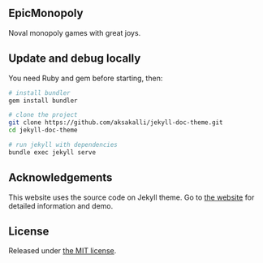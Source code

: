 ## EpicMonopoly 

Noval monopoly games with great joys.

## Update and debug locally

You need Ruby and gem before starting, then:

```bash
# install bundler
gem install bundler

# clone the project
git clone https://github.com/aksakalli/jekyll-doc-theme.git
cd jekyll-doc-theme

# run jekyll with dependencies
bundle exec jekyll serve
```

## Acknowledgements

This website uses the source code on Jekyll theme. Go to [the website](https://aksakalli.github.io/jekyll-doc-theme/) for detailed information and demo.

## License

Released under [the MIT license](LICENSE).
